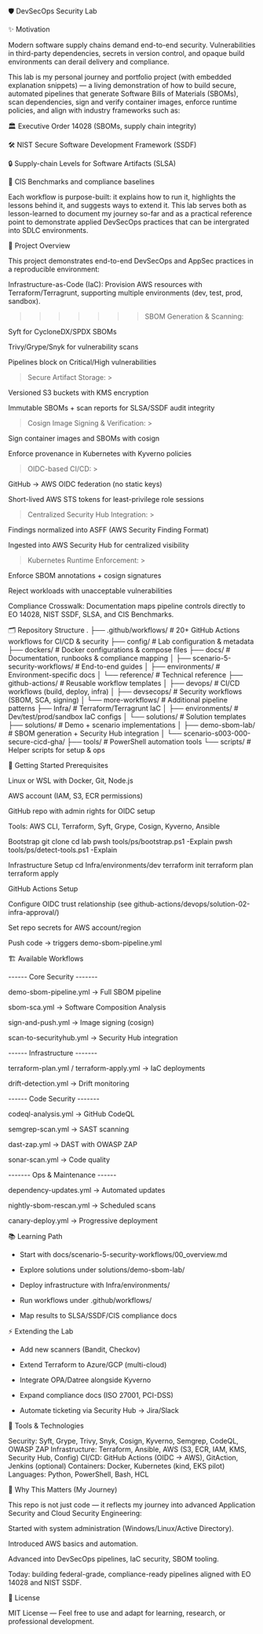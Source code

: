 🛡️ DevSecOps Security Lab

✨ Motivation

Modern software supply chains demand end-to-end security. Vulnerabilities in third-party dependencies, secrets in version control, and opaque build environments can derail delivery and compliance.

This lab is my personal journey and portfolio project (with embedded explanation snippets) — a living demonstration of how to build secure, automated pipelines that generate Software Bills of Materials (SBOMs), scan dependencies, sign and verify container images, enforce runtime policies, and align with industry frameworks such as:

🏛️ Executive Order 14028 (SBOMs, supply chain integrity)

🛠️ NIST Secure Software Development Framework (SSDF)

🔒 Supply-chain Levels for Software Artifacts (SLSA)

🧩 CIS Benchmarks and compliance baselines

Each workflow is purpose-built: it explains how to run it, highlights the lessons behind it, and suggests ways to extend it. This lab serves both as lesson-learned to document my journey so-far and as a practical reference point to demonstrate applied DevSecOps practices that can be intergrated into SDLC environments. 

🧩 Project Overview

This project demonstrates end-to-end DevSecOps and AppSec practices in a reproducible environment:

Infrastructure-as-Code (IaC):
Provision AWS resources with Terraform/Terragrunt, supporting multiple environments (dev, test, prod, sandbox).


>>>>>>> SBOM Generation & Scanning:

Syft for CycloneDX/SPDX SBOMs

Trivy/Grype/Snyk for vulnerability scans

Pipelines block on Critical/High vulnerabilities


>  Secure Artifact Storage: >

Versioned S3 buckets with KMS encryption

Immutable SBOMs + scan reports for SLSA/SSDF audit integrity


> Cosign Image Signing & Verification: >

Sign container images and SBOMs with cosign

Enforce provenance in Kubernetes with Kyverno policies


> OIDC-based CI/CD: >

GitHub → AWS OIDC federation (no static keys)

Short-lived AWS STS tokens for least-privilege role sessions


> Centralized Security Hub Integration: >

Findings normalized into ASFF (AWS Security Finding Format)

Ingested into AWS Security Hub for centralized visibility


> Kubernetes Runtime Enforcement: >

Enforce SBOM annotations + cosign signatures

Reject workloads with unacceptable vulnerabilities


Compliance Crosswalk:
Documentation maps pipeline controls directly to EO 14028, NIST SSDF, SLSA, and CIS Benchmarks.


🗂️ Repository Structure
.
├── .github/workflows/   # 20+ GitHub Actions workflows for CI/CD & security
├── config/              # Lab configuration & metadata
├── dockers/             # Docker configurations & compose files
├── docs/                # Documentation, runbooks & compliance mapping
│   ├── scenario-5-security-workflows/  # End-to-end guides
│   ├── environments/    # Environment-specific docs
│   └── reference/       # Technical reference
├── github-actions/      # Reusable workflow templates
│   ├── devops/          # CI/CD workflows (build, deploy, infra)
│   ├── devsecops/       # Security workflows (SBOM, SCA, signing)
│   └── more-workflows/  # Additional pipeline patterns
├── Infra/               # Terraform/Terragrunt IaC
│   ├── environments/    # Dev/test/prod/sandbox IaC configs
│   └── solutions/       # Solution templates
├── solutions/           # Demo + scenario implementations
│   ├── demo-sbom-lab/   # SBOM generation + Security Hub integration
│   └── scenario-s003-000-secure-cicd-gha/
├── tools/               # PowerShell automation tools
└── scripts/             # Helper scripts for setup & ops


🚀 Getting Started
Prerequisites

Linux or WSL with Docker, Git, Node.js

AWS account (IAM, S3, ECR permissions)

GitHub repo with admin rights for OIDC setup

Tools: AWS CLI, Terraform, Syft, Grype, Cosign, Kyverno, Ansible

Bootstrap
git clone <your-repo-url>
cd lab
pwsh tools/ps/bootstrap.ps1 -Explain
pwsh tools/ps/detect-tools.ps1 -Explain

Infrastructure Setup
cd Infra/environments/dev
terraform init
terraform plan
terraform apply

GitHub Actions Setup

Configure OIDC trust relationship (see github-actions/devops/solution-02-infra-approval/)

Set repo secrets for AWS account/region

Push code → triggers demo-sbom-pipeline.yml

🏗️ Available Workflows

------ Core Security -------

demo-sbom-pipeline.yml → Full SBOM pipeline

sbom-sca.yml → Software Composition Analysis

sign-and-push.yml → Image signing (cosign)

scan-to-securityhub.yml → Security Hub integration

------ Infrastructure -------

terraform-plan.yml / terraform-apply.yml → IaC deployments

drift-detection.yml → Drift monitoring

------ Code Security -------

codeql-analysis.yml → GitHub CodeQL

semgrep-scan.yml → SAST scanning

dast-zap.yml → DAST with OWASP ZAP

sonar-scan.yml → Code quality

 ------- Ops & Maintenance ------ 

dependency-updates.yml → Automated updates

nightly-sbom-rescan.yml → Scheduled scans

canary-deploy.yml → Progressive deployment

📚 Learning Path

- Start with docs/scenario-5-security-workflows/00_overview.md

- Explore solutions under solutions/demo-sbom-lab/

- Deploy infrastructure with Infra/environments/

- Run workflows under .github/workflows/

- Map results to SLSA/SSDF/CIS compliance docs

⚡ Extending the Lab

+ Add new scanners (Bandit, Checkov)

+ Extend Terraform to Azure/GCP (multi-cloud)

+ Integrate OPA/Datree alongside Kyverno

+ Expand compliance docs (ISO 27001, PCI-DSS)

+ Automate ticketing via Security Hub → Jira/Slack

🔧 Tools & Technologies

Security: Syft, Grype, Trivy, Snyk, Cosign, Kyverno, Semgrep, CodeQL, OWASP ZAP
Infrastructure: Terraform, Ansible, AWS (S3, ECR, IAM, KMS, Security Hub, Config)
CI/CD: GitHub Actions (OIDC → AWS), GitAction, Jenkins (optional)
Containers: Docker, Kubernetes (kind, EKS pilot)
Languages: Python, PowerShell, Bash, HCL

🎯 Why This Matters (My Journey)

This repo is not just code — it reflects my journey into advanced Application Security and Cloud Security Engineering:

Started with system administration (Windows/Linux/Active Directory).

Introduced AWS basics and automation.

Advanced into DevSecOps pipelines, IaC security, SBOM tooling.

Today: building federal-grade, compliance-ready pipelines aligned with EO 14028 and NIST SSDF.

📜 License

MIT License — Feel free to use and adapt for learning, research, or professional development.
